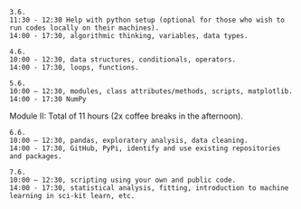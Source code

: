     3.6.
    11:30 - 12:30 Help with python setup (optional for those who wish to run codes locally on their machines). 
    14:00 - 17:30, algorithmic thinking, variables, data types. 

    4.6.
    10:00 - 12:30, data structures, conditionals, operators. 
    14:00 - 17:30, loops, functions. 

    5.6.	 
    10:00 – 12:30, modules, class attributes/methods, scripts, matplotlib. 
    14:00 - 17:30 NumPy 

Module II: Total of 11 hours (2x coffee breaks in the afternoon). 

    6.6.
    10:00 – 12:30, pandas, exploratory analysis, data cleaning. 
    14:00 - 17:30, GitHub, PyPi, identify and use existing repositories and packages. 

    7.6.
    10:00 – 12:30, scripting using your own and public code. 
    14:00 - 17:30, statistical analysis, fitting, introduction to machine learning in sci-kit learn, etc. 
